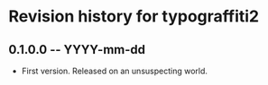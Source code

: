 # Revision history for typograffiti2

## 0.1.0.0 -- YYYY-mm-dd

* First version. Released on an unsuspecting world.
